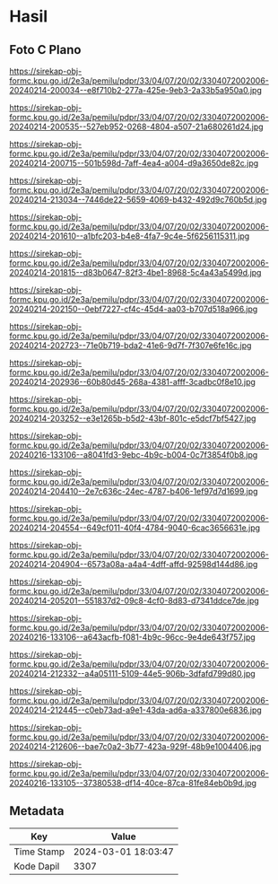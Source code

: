 # Hasil

## Foto C Plano

https://sirekap-obj-formc.kpu.go.id/2e3a/pemilu/pdpr/33/04/07/20/02/3304072002006-20240214-200034--e8f710b2-277a-425e-9eb3-2a33b5a950a0.jpg

https://sirekap-obj-formc.kpu.go.id/2e3a/pemilu/pdpr/33/04/07/20/02/3304072002006-20240214-200535--527eb952-0268-4804-a507-21a680261d24.jpg

https://sirekap-obj-formc.kpu.go.id/2e3a/pemilu/pdpr/33/04/07/20/02/3304072002006-20240214-200715--501b598d-7aff-4ea4-a004-d9a3650de82c.jpg

https://sirekap-obj-formc.kpu.go.id/2e3a/pemilu/pdpr/33/04/07/20/02/3304072002006-20240214-213034--7446de22-5659-4069-b432-492d9c760b5d.jpg

https://sirekap-obj-formc.kpu.go.id/2e3a/pemilu/pdpr/33/04/07/20/02/3304072002006-20240214-201610--a1bfc203-b4e8-4fa7-9c4e-5f6256115311.jpg

https://sirekap-obj-formc.kpu.go.id/2e3a/pemilu/pdpr/33/04/07/20/02/3304072002006-20240214-201815--d83b0647-82f3-4be1-8968-5c4a43a5499d.jpg

https://sirekap-obj-formc.kpu.go.id/2e3a/pemilu/pdpr/33/04/07/20/02/3304072002006-20240214-202150--0ebf7227-cf4c-45d4-aa03-b707d518a966.jpg

https://sirekap-obj-formc.kpu.go.id/2e3a/pemilu/pdpr/33/04/07/20/02/3304072002006-20240214-202723--71e0b719-bda2-41e6-9d7f-7f307e6fe16c.jpg

https://sirekap-obj-formc.kpu.go.id/2e3a/pemilu/pdpr/33/04/07/20/02/3304072002006-20240214-202936--60b80d45-268a-4381-afff-3cadbc0f8e10.jpg

https://sirekap-obj-formc.kpu.go.id/2e3a/pemilu/pdpr/33/04/07/20/02/3304072002006-20240214-203252--e3e1265b-b5d2-43bf-801c-e5dcf7bf5427.jpg

https://sirekap-obj-formc.kpu.go.id/2e3a/pemilu/pdpr/33/04/07/20/02/3304072002006-20240216-133106--a8041fd3-9ebc-4b9c-b004-0c7f3854f0b8.jpg

https://sirekap-obj-formc.kpu.go.id/2e3a/pemilu/pdpr/33/04/07/20/02/3304072002006-20240214-204410--2e7c636c-24ec-4787-b406-1ef97d7d1699.jpg

https://sirekap-obj-formc.kpu.go.id/2e3a/pemilu/pdpr/33/04/07/20/02/3304072002006-20240214-204554--649cf011-40f4-4784-9040-6cac3656631e.jpg

https://sirekap-obj-formc.kpu.go.id/2e3a/pemilu/pdpr/33/04/07/20/02/3304072002006-20240214-204904--6573a08a-a4a4-4dff-affd-92598d144d86.jpg

https://sirekap-obj-formc.kpu.go.id/2e3a/pemilu/pdpr/33/04/07/20/02/3304072002006-20240214-205201--551837d2-09c8-4cf0-8d83-d7341ddce7de.jpg

https://sirekap-obj-formc.kpu.go.id/2e3a/pemilu/pdpr/33/04/07/20/02/3304072002006-20240216-133106--a643acfb-f081-4b9c-96cc-9e4de643f757.jpg

https://sirekap-obj-formc.kpu.go.id/2e3a/pemilu/pdpr/33/04/07/20/02/3304072002006-20240214-212332--a4a05111-5109-44e5-906b-3dfafd799d80.jpg

https://sirekap-obj-formc.kpu.go.id/2e3a/pemilu/pdpr/33/04/07/20/02/3304072002006-20240214-212445--c0eb73ad-a9e1-43da-ad6a-a337800e6836.jpg

https://sirekap-obj-formc.kpu.go.id/2e3a/pemilu/pdpr/33/04/07/20/02/3304072002006-20240214-212606--bae7c0a2-3b77-423a-929f-48b9e1004406.jpg

https://sirekap-obj-formc.kpu.go.id/2e3a/pemilu/pdpr/33/04/07/20/02/3304072002006-20240216-133105--37380538-df14-40ce-87ca-81fe84eb0b9d.jpg


## Metadata

| Key        | Value               |
| ---------- | ------------------- |
| Time Stamp | 2024-03-01 18:03:47 |
| Kode Dapil | 3307                |



